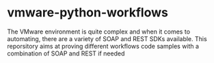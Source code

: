 # vmware-python-workflows
The VMware environment is quite complex and when it comes to automating, there are a variety of SOAP and REST SDKs available. This reporsitory aims at proving different workflows code samples with a combination of SOAP and REST if needed
